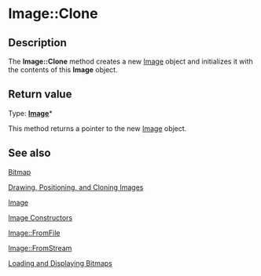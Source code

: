 # Image::Clone

## Description

The **Image::Clone** method creates a new
[Image](https://learn.microsoft.com/windows/desktop/api/gdiplusheaders/nl-gdiplusheaders-image) object and initializes it with the contents of this
**Image** object.

## Return value

Type: **[Image](https://learn.microsoft.com/windows/desktop/api/gdiplusheaders/nl-gdiplusheaders-image)***

This method returns a pointer to the new
[Image](https://learn.microsoft.com/windows/desktop/api/gdiplusheaders/nl-gdiplusheaders-image) object.

## See also

[Bitmap](https://learn.microsoft.com/windows/desktop/api/gdiplusheaders/nl-gdiplusheaders-bitmap)

[Drawing, Positioning, and Cloning Images](https://learn.microsoft.com/windows/desktop/gdiplus/-gdiplus-drawing-positioning-and-cloning-images-about)

[Image](https://learn.microsoft.com/windows/desktop/api/gdiplusheaders/nl-gdiplusheaders-image)

[Image Constructors](https://learn.microsoft.com/windows/desktop/api/gdiplusheaders/nf-gdiplusheaders-image-image(gpimage_status))

[Image::FromFile](https://learn.microsoft.com/windows/desktop/api/gdiplusheaders/nf-gdiplusheaders-image-fromfile)

[Image::FromStream](https://learn.microsoft.com/windows/desktop/api/gdiplusheaders/nf-gdiplusheaders-image-fromstream)

[Loading and Displaying Bitmaps](https://learn.microsoft.com/windows/desktop/gdiplus/-gdiplus-loading-and-displaying-bitmaps-use)